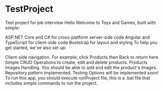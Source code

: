 # TestProject
Test project for job interview
Hello
Welcome to Toys and Games, built with simple:

ASP.NET Core and C# for cross-platform server-side code
Angular and TypeScript for client-side code
Bootstrap for layout and styling
To help you get started, we've also set up:

Client-side navigation. For example, click Products then Back to return here.
Simple CRUD Operations to create, edit and delete products.
Products Images Handling. You should be able to add and edit the product's images.
Repository pattern implemented.
Testing Options will be implemented soon!
To run this app, you should execute runProject file, this is a .bat file that includes simple commands to run the project.
